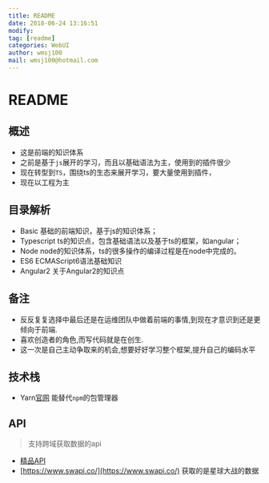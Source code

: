 ```yaml
---
title: README 
date: 2018-06-24 13:16:51	
modify: 
tag: [readme]
categories: WebUI
author: wmsj100
mail: wmsj100@hotmail.com
---
```


# README

## 概述
- 这是前端的知识体系
- 之前是基于`js`展开的学习，而且以基础语法为主，使用到的插件很少
- 现在转型到`TS`，围绕ts的生态来展开学习，要大量使用到插件，
- 现在以工程为主

## 目录解析
- Basic 基础的前端知识，基于js的知识体系；
- Typescript ts的知识点，包含基础语法以及基于ts的框架，如angular；
- Node node的知识体系，ts的很多操作的编译过程是在node中完成的。
- ES6 ECMAScript6语法基础知识
- Angular2 关于Angular2的知识点

## 备注
- 反反复复选择中最后还是在运维团队中做着前端的事情,到现在才意识到还是更倾向于前端.
- 喜欢创造者的角色,而写代码就是在创生.
- 这一次是自己主动争取来的机会,想要好好学习整个框架,提升自己的编码水平

## 技术栈
- Yarn[官网](https://yarnpkg.com/zh-Hans/) 能替代`npm`的包管理器

## API
> 支持跨域获取数据的api
- [精品API](https://www.cnblogs.com/trackingmore/p/7156877.html)
- [https://www.swapi.co/](https://www.swapi.co/) 获取的是星球大战的数据
